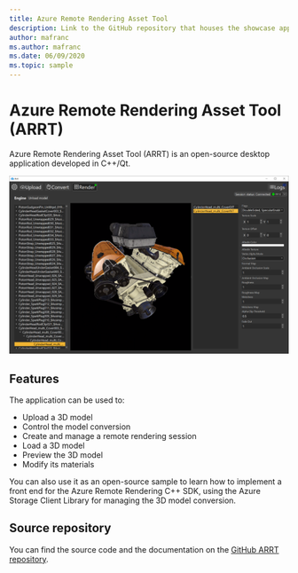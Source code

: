 ```yaml
---
title: Azure Remote Rendering Asset Tool
description: Link to the GitHub repository that houses the showcase application
author: mafranc
ms.author: mafranc
ms.date: 06/09/2020
ms.topic: sample
---
```


# Azure Remote Rendering Asset Tool (ARRT)

Azure Remote Rendering Asset Tool (ARRT) is an open-source desktop application developed in C++/Qt.

![ARRT](./media/azure-remote-rendering-asset-tool.png "ARRT screenshot")

## Features

The application can be used to:

* Upload a 3D model
* Control the model conversion
* Create and manage a remote rendering session
* Load a 3D model
* Preview the 3D model
* Modify its materials

You can also use it as an open-source sample to learn how to implement a front end for the Azure Remote Rendering C++ SDK, using the Azure Storage Client Library for managing the 3D model conversion.

## Source repository

You can find the source code and the documentation on the [GitHub ARRT repository](https://github.com/Azure/azure-remote-rendering-asset-tool).
